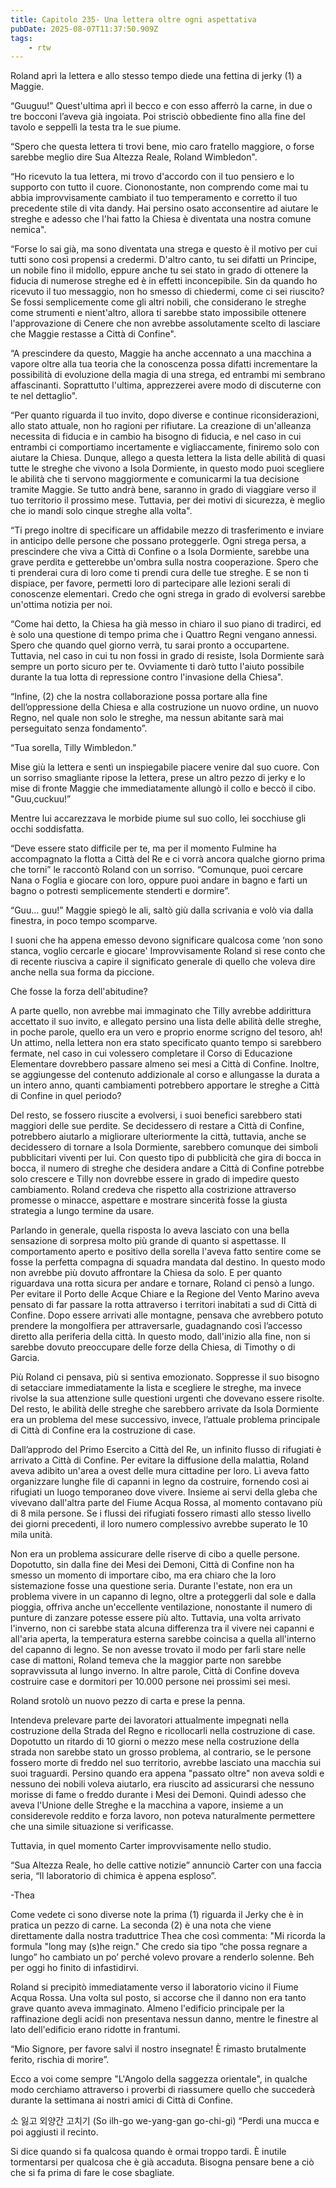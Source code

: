 ```yaml
---
title: Capitolo 235- Una lettera oltre ogni aspettativa
pubDate: 2025-08-07T11:37:50.909Z
tags:
    - rtw
---
```



Roland aprì la lettera e allo stesso tempo diede una fettina di jerky (1) a Maggie.


“Guuguu!” Quest'ultima aprì il becco e con esso afferrò la carne, in due o tre bocconi l’aveva già ingoiata. Poi strisciò obbediente fino alla fine del tavolo e seppellì la testa tra le sue piume.


“Spero che questa lettera ti trovi bene, mio caro fratello maggiore, o forse sarebbe meglio dire Sua Altezza Reale, Roland Wimbledon".


“Ho ricevuto la tua lettera, mi trovo d'accordo con il tuo pensiero e lo supporto con tutto il cuore. Ciononostante, non comprendo come mai tu abbia improvvisamente cambiato il tuo temperamento e corretto il tuo precedente stile di vita dandy. Hai persino osato acconsentire ad aiutare le streghe e adesso che l'hai fatto la Chiesa è diventata una nostra comune nemica".


“Forse lo sai già, ma sono diventata una strega e questo è il motivo per cui tutti sono così propensi a credermi. D'altro canto, tu sei difatti un Principe, un nobile fino il midollo, eppure anche tu sei stato in grado di ottenere la fiducia di numerose streghe ed è in effetti inconcepibile. Sin da quando ho ricevuto il tuo messaggio, non ho smesso di chiedermi, come ci sei riuscito? Se fossi semplicemente come gli altri nobili, che considerano le streghe come strumenti e nient'altro, allora ti sarebbe stato impossibile ottenere l'approvazione di Cenere che non avrebbe assolutamente scelto di lasciare che Maggie restasse a Città di Confine".


“A prescindere da questo, Maggie ha anche accennato a una macchina a vapore oltre alla tua teoria che la conoscenza possa difatti incrementare la possibilità di evoluzione della magia di una strega, ed entrambi mi sembrano affascinanti. Soprattutto l'ultima, apprezzerei avere modo di discuterne con te nel dettaglio".


“Per quanto riguarda il tuo invito, dopo diverse e continue riconsiderazioni, allo stato attuale, non ho ragioni per rifiutare. La creazione di un'alleanza necessita di fiducia e in cambio ha bisogno di fiducia, e nel caso in cui entrambi ci comportiamo incertamente e vigliaccamente, finiremo solo con aiutare la Chiesa. Dunque, allego a questa lettera la lista delle abilità di quasi tutte le streghe che vivono a Isola Dormiente, in questo modo puoi scegliere le abilità che ti servono maggiormente e comunicarmi la tua decisione tramite Maggie. Se tutto andrà bene, saranno in grado di viaggiare verso il tuo territorio il prossimo mese. Tuttavia, per dei motivi di sicurezza, è meglio che io mandi solo cinque streghe alla volta".


“Ti prego inoltre di specificare un affidabile mezzo di trasferimento e inviare in anticipo delle persone che possano proteggerle. Ogni strega persa, a prescindere che viva a Città di Confine o a Isola Dormiente, sarebbe una grave perdita e getterebbe un'ombra sulla nostra cooperazione. Spero che ti prenderai cura di loro come ti prendi cura delle tue streghe. E se non ti dispiace, per favore, permetti loro di partecipare alle lezioni serali di conoscenze elementari. Credo che ogni strega in grado di evolversi sarebbe un'ottima notizia per noi.


“Come hai detto, la Chiesa ha già messo in chiaro il suo piano di tradirci, ed è solo una questione di tempo prima che i Quattro Regni vengano annessi. Spero che quando quel giorno verrà, tu sarai pronto a occupartene. Tuttavia, nel caso in cui tu non fossi in grado di resiste, Isola Dormiente sarà sempre un porto sicuro per te. Ovviamente ti darò tutto l'aiuto possibile durante la tua lotta di repressione contro l'invasione della Chiesa".


“Infine, (2) che la nostra collaborazione possa portare alla fine dell’oppressione della Chiesa e alla costruzione un nuovo ordine, un nuovo Regno, nel quale non solo le streghe, ma nessun abitante sarà mai perseguitato senza fondamento”.


“Tua sorella, Tilly Wimbledon.”


Mise giù la lettera e sentì un inspiegabile piacere venire dal suo cuore. Con un sorriso smagliante ripose la lettera, prese un altro pezzo di jerky e lo mise di fronte Maggie che immediatamente allungò il collo e beccò il cibo. "Guu,cuckuu!”


Mentre lui accarezzava le morbide piume sul suo collo, lei socchiuse gli occhi soddisfatta.


“Deve essere stato difficile per te, ma per il momento Fulmine ha accompagnato la flotta a Città del Re e ci vorrà ancora qualche giorno prima che torni” le raccontò Roland con un sorriso. “Comunque, puoi cercare Nana o Foglia e giocare con loro, oppure puoi andare in bagno e farti un bagno o potresti semplicemente stenderti e dormire”.


“Guu… guu!” Maggie spiegò le ali, saltò giù dalla scrivania e volò via dalla finestra, in poco tempo scomparve.


I suoni che ha appena emesso devono significare qualcosa come ‘non sono stanca, voglio cercarle e giocare' Improvvisamente Roland si rese conto che di recente riusciva a capire il significato generale di quello che voleva dire anche nella sua forma da piccione.


Che fosse la forza dell'abitudine?


A parte quello, non avrebbe mai immaginato che Tilly avrebbe addirittura accettato il suo invito, e allegato persino una lista delle abilità delle streghe, in poche parole, quello era un vero e proprio enorme scrigno del tesoro, ah! Un attimo, nella lettera non era stato specificato quanto tempo si sarebbero fermate, nel caso in cui volessero completare il Corso di Educazione Elementare dovrebbero passare almeno sei mesi a Città di Confine. Inoltre, se aggiungesse del contenuto addizionale al corso e allungasse la durata a un intero anno, quanti cambiamenti potrebbero apportare le streghe a Città di Confine in quel periodo?


Del resto, se fossero riuscite a evolversi, i suoi benefici sarebbero stati maggiori delle sue perdite. Se decidessero di restare a Città di Confine, potrebbero aiutarlo a migliorare ulteriormente la città, tuttavia, anche se decidessero di tornare a Isola Dormiente, sarebbero comunque dei simboli pubblicitari viventi per lui. Con questo tipo di pubblicità che gira di bocca in bocca, il numero di streghe che desidera andare a Città di Confine potrebbe solo crescere e Tilly non dovrebbe essere in grado di impedire questo cambiamento. Roland credeva che rispetto alla costrizione attraverso promesse o minacce, aspettare e mostrare sincerità fosse la giusta strategia a lungo termine da usare.


Parlando in generale, quella risposta lo aveva lasciato con una bella sensazione di sorpresa molto più grande di quanto si aspettasse. Il comportamento aperto e positivo della sorella l'aveva fatto sentire come se fosse la perfetta compagna di squadra mandata dal destino. In questo modo non avrebbe più dovuto affrontare la Chiesa da solo. E per quanto riguardava una rotta sicura per andare e tornare, Roland ci pensò a lungo. Per evitare il Porto delle Acque Chiare e la Regione del Vento Marino aveva pensato di far passare la rotta attraverso i territori inabitati a sud di Città di Confine. Dopo essere arrivati alle montagne, pensava che avrebbero potuto prendere la mongolfiera per attraversarle, guadagnando così l’accesso diretto alla periferia della città. In questo modo, dall'inizio alla fine, non si sarebbe dovuto preoccupare delle forze della Chiesa, di Timothy o di Garcia.


Più Roland ci pensava, più si sentiva emozionato. Soppresse il suo bisogno di setacciare immediatamente la lista e scegliere le streghe, ma invece rivolse la sua attenzione sulle questioni urgenti che dovevano essere risolte. Del resto, le abilità delle streghe che sarebbero arrivate da Isola Dormiente era un problema del mese successivo, invece, l’attuale problema principale di Città di Confine era la costruzione di case.


Dall’approdo del Primo Esercito a Città del Re, un infinito flusso di rifugiati è arrivato a Città di Confine. Per evitare la diffusione della malattia, Roland aveva adibito un'area a ovest delle mura cittadine per loro. Lì aveva fatto organizzare lunghe file di capanni in legno da costruire, fornendo così ai rifugiati un luogo temporaneo dove vivere. Insieme ai servi della gleba che vivevano dall'altra parte del Fiume Acqua Rossa, al momento contavano più di 8 mila persone. Se i flussi dei rifugiati fossero rimasti allo stesso livello dei giorni precedenti, il loro numero complessivo avrebbe superato le 10 mila unità.


Non era un problema assicurare delle riserve di cibo a quelle persone. Dopotutto, sin dalla fine dei Mesi dei Demoni, Città di Confine non ha smesso un momento di importare cibo, ma era chiaro che la loro sistemazione fosse una questione seria. Durante l'estate, non era un problema vivere in un capanno di legno, oltre a proteggerli dal sole e dalla pioggia, offriva anche un'eccellente ventilazione, nonostante il numero di punture di zanzare potesse essere più alto. Tuttavia, una volta arrivato l'inverno, non ci sarebbe stata alcuna differenza tra il vivere nei capanni e all'aria aperta, la temperatura esterna sarebbe coincisa a quella all'interno del capanno di legno. Se non avesse trovato il modo per farli stare nelle case di mattoni, Roland temeva che la maggior parte non sarebbe sopravvissuta al lungo inverno. In altre parole, Città di Confine doveva costruire case e dormitori per 10.000 persone nei prossimi sei mesi.


Roland srotolò un nuovo pezzo di carta e prese la penna.


Intendeva prelevare parte dei lavoratori attualmente impegnati nella costruzione della Strada del Regno e ricollocarli nella costruzione di case. Dopotutto un ritardo di 10 giorni o mezzo mese nella costruzione della strada non sarebbe stato un grosso problema, al contrario, se le persone fossero morte di freddo nel suo territorio, avrebbe lasciato una macchia sui suoi traguardi. Persino quando era appena "passato oltre" non aveva soldi e nessuno dei nobili voleva aiutarlo, era riuscito ad assicurarsi che nessuno morisse di fame o freddo durante i Mesi dei Demoni. Quindi adesso che aveva l'Unione delle Streghe e la macchina a vapore, insieme a un considerevole reddito e forza lavoro, non poteva naturalmente permettere che una simile situazione si verificasse.


Tuttavia, in quel momento Carter improvvisamente nello studio.


“Sua Altezza Reale, ho delle cattive notizie” annunciò Carter con una faccia seria, “Il laboratorio di chimica è appena esploso”.




-Thea


Come vedete ci sono diverse note la prima (1) riguarda il Jerky che è in pratica un pezzo di carne. La seconda (2) è una nota che viene direttamente dalla nostra traduttrice Thea che così commenta: "Mi ricorda la formula "long may (s)he reign." Che credo sia tipo “che possa regnare a lungo” ho cambiato un po’ perché volevo provare a renderlo solenne. Beh per oggi ho finito di infastidirvi.




                                


                                












Roland si precipitò immediatamente verso il laboratorio vicino il Fiume Acqua Rossa. Una volta sul posto, si accorse che il danno non era tanto grave quanto aveva immaginato. Almeno l'edificio principale per la raffinazione degli acidi non presentava nessun danno, mentre le finestre al lato dell'edificio erano ridotte in frantumi.


“Mio Signore, per favore salvi il nostro insegnate! È rimasto brutalmente ferito, rischia di morire”.






Ecco a voi come sempre  "L'Angolo della saggezza orientale", in qualche modo cerchiamo attraverso i proverbi di riassumere quello che succederà durante la settimana ai nostri amici di Città di Confine.


소 잃고 외양간 고치기 (So ilh-go we-yang-gan go-chi-gi) “Perdi una mucca e poi aggiusti il recinto.


Si dice quando si fa qualcosa quando è ormai troppo tardi. È inutile tormentarsi per qualcosa che è già accaduta. Bisogna pensare bene a ciò che si fa prima di fare le cose sbagliate.
                                


                                



